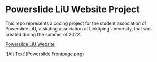 # Powerslide LiU Website Project

This repo represents a coding project for the student association of Powerslide LiU, a skating association at Linköping University, that was created during the summer of 2022.

[Powerslide LiU Website](http://powerslideliu.se/)

![Alt Text](Powerslide Frontpage.png)
